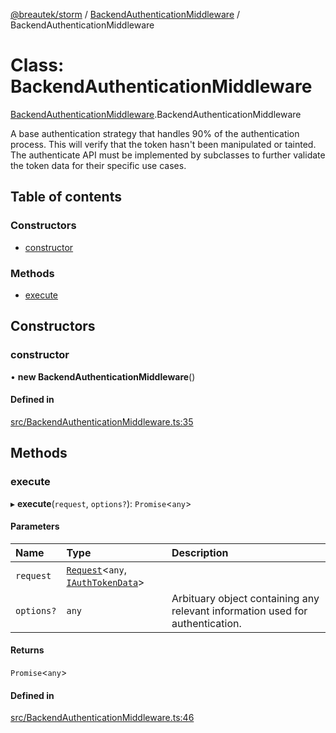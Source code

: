 [@breautek/storm](../README.md) / [BackendAuthenticationMiddleware](../modules/BackendAuthenticationMiddleware.md) / BackendAuthenticationMiddleware

# Class: BackendAuthenticationMiddleware

[BackendAuthenticationMiddleware](../modules/BackendAuthenticationMiddleware.md).BackendAuthenticationMiddleware

A base authentication strategy that handles 90% of the authentication process.
This will verify that the token hasn't been manipulated or tainted.
The authenticate API must be implemented by subclasses to further validate the token data
for their specific use cases.

## Table of contents

### Constructors

- [constructor](BackendAuthenticationMiddleware.BackendAuthenticationMiddleware-1.md#constructor)

### Methods

- [execute](BackendAuthenticationMiddleware.BackendAuthenticationMiddleware-1.md#execute)

## Constructors

### constructor

• **new BackendAuthenticationMiddleware**()

#### Defined in

[src/BackendAuthenticationMiddleware.ts:35](https://github.com/breautek/storm/blob/621aeec/src/BackendAuthenticationMiddleware.ts#L35)

## Methods

### execute

▸ **execute**(`request`, `options?`): `Promise`<`any`\>

#### Parameters

| Name | Type | Description |
| :------ | :------ | :------ |
| `request` | [`Request`](Request.Request-1.md)<`any`, [`IAuthTokenData`](../interfaces/IAuthTokenData.IAuthTokenData-1.md)\> |  |
| `options?` | `any` | Arbituary object containing any relevant information used for authentication. |

#### Returns

`Promise`<`any`\>

#### Defined in

[src/BackendAuthenticationMiddleware.ts:46](https://github.com/breautek/storm/blob/621aeec/src/BackendAuthenticationMiddleware.ts#L46)
